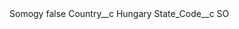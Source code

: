 <?xml version="1.0" encoding="UTF-8"?>
<CustomMetadata xmlns="http://soap.sforce.com/2006/04/metadata" xmlns:xsi="http://www.w3.org/2001/XMLSchema-instance" xmlns:xsd="http://www.w3.org/2001/XMLSchema">
    <label>Somogy</label>
    <protected>false</protected>
    <values>
        <field>Country__c</field>
        <value xsi:type="xsd:string">Hungary</value>
    </values>
    <values>
        <field>State_Code__c</field>
        <value xsi:type="xsd:string">SO</value>
    </values>
</CustomMetadata>
